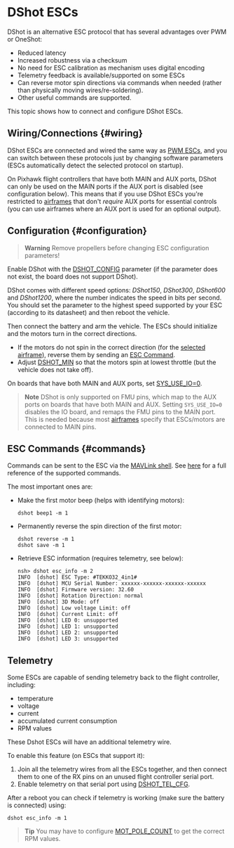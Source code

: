 # DShot ESCs

DShot is an alternative ESC protocol that has several advantages over PWM or OneShot:
- Reduced latency
- Increased robustness via a checksum
- No need for ESC calibration as mechanism uses digital encoding
- Telemetry feedback is available/supported on some ESCs
- Can reverse motor spin directions via commands when needed (rather than physically moving wires/re-soldering).
- Other useful commands are supported.

This topic shows how to connect and configure DShot ESCs.


## Wiring/Connections {#wiring}

DShot ESCs are connected and wired the same way as [PWM ESCs](pwm_escs_and_servo.md), and you can switch between these protocols just by changing software parameters (ESCs automatically detect the selected protocol on startup).

On Pixhawk flight controllers that have both MAIN and AUX ports, DShot can only be used on the MAIN ports if the AUX port is disabled (see configuration below).
This means that if you use DShot ESCs you're restricted to [airframes](../airframes/airframe_reference.md) that don't *require* AUX ports for essential controls (you can use airframes where an AUX port is used for an optional output).


## Configuration {#configuration}

> **Warning** Remove propellers before changing ESC configuration parameters!

Enable DShot with the [DSHOT_CONFIG](../advanced_config/parameter_reference.md#DSHOT_CONFIG) parameter (if the parameter does not exist, the board does not support DShot).

DShot comes with different speed options: *DShot150*, *DShot300*, *DShot600* and *DShot1200*, where the number indicates the speed in bits per second.
You should set the parameter to the highest speed supported by your ESC (according to its datasheet) and then reboot the vehicle.

Then connect the battery and arm the vehicle.
The ESCs should initialize and the motors turn in the correct directions.
- If the motors do not spin in the correct direction (for the [selected airframe](../airframes/airframe_reference.md)), reverse them by sending an [ESC Command](#commands).
- Adjust [DSHOT_MIN](../advanced_config/parameter_reference.md#DSHOT_MIN) so that the motors spin at lowest throttle (but the vehicle does not take off).

On boards that have both MAIN and AUX ports, set [SYS_USE_IO=0](../advanced_config/parameter_reference.md#SYS_USE_IO).

> **Note** DShot is only supported on FMU pins, which map to the AUX ports on boards that have both MAIN and AUX.
  Setting `SYS_USE_IO=0` disables the IO board, and remaps the FMU pins to the MAIN port.
  This is needed because most [airframes](../airframes/airframe_reference.md) specify that ESCs/motors are connected to MAIN pins. 


## ESC Commands {#commands}

Commands can be sent to the ESC via the [MAVLink shell](https://dev.px4.io/master/en/debug/system_console.html#mavlink_shell).
See [here](https://dev.px4.io/master/en/middleware/modules_driver.html#dshot) for a full reference of the supported commands.

The most important ones are:
- Make the first motor beep (helps with identifying motors):
  ```
  dshot beep1 -m 1
  ```
- Permanently reverse the spin direction of the first motor:
  ```
  dshot reverse -m 1
  dshot save -m 1
  ```
- Retrieve ESC information (requires telemetry, see below):
  ```
  nsh> dshot esc_info -m 2
  INFO  [dshot] ESC Type: #TEKKO32_4in1#
  INFO  [dshot] MCU Serial Number: xxxxxx-xxxxxx-xxxxxx-xxxxxx
  INFO  [dshot] Firmware version: 32.60
  INFO  [dshot] Rotation Direction: normal
  INFO  [dshot] 3D Mode: off
  INFO  [dshot] Low voltage Limit: off
  INFO  [dshot] Current Limit: off
  INFO  [dshot] LED 0: unsupported
  INFO  [dshot] LED 1: unsupported
  INFO  [dshot] LED 2: unsupported
  INFO  [dshot] LED 3: unsupported
  ```

## Telemetry

Some ESCs are capable of sending telemetry back to the flight controller, including:
- temperature
- voltage
- current
- accumulated current consumption
- RPM values

These Dshot ESCs will have an additional telemetry wire.

To enable this feature (on ESCs that support it):
1. Join all the telemetry wires from all the ESCs together, and then connect them to one of the RX pins on an unused flight controller serial port.
1. Enable telemetry on that serial port using [DSHOT_TEL_CFG](../advanced_config/parameter_reference.md#DSHOT_TEL_CFG).

After a reboot you can check if telemetry is working (make sure the battery is connected) using:
```
dshot esc_info -m 1
```


> **Tip** You may have to configure [MOT_POLE_COUNT](../advanced_config/parameter_reference.md#MOT_POLE_COUNT) to get the correct RPM values.
